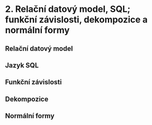 # 2. Relační datový model, SQL; funkční závislosti, dekompozice a normální formy

## Relační datový model

## Jazyk SQL

## Funkční závislosti

## Dekompozice

## Normální formy
